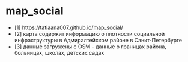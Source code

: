 # map_social
- [1] https://tatiaana007.github.io/map_social/
- [2] карта содержит информацию о плотности социальной инфраструктуры в Адмиралтейском районе в Санкт-Петербурге
- [3] данные загружены с OSM - данные о границах района, больницах, школах, детских садах
